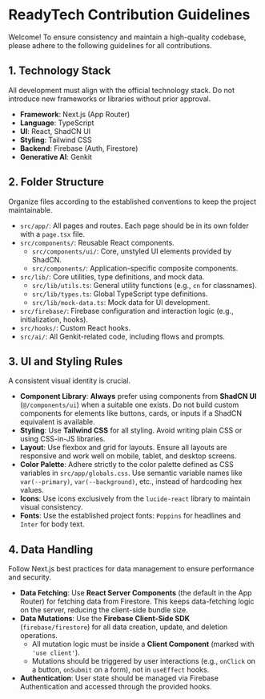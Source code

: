 # ReadyTech Contribution Guidelines

Welcome! To ensure consistency and maintain a high-quality codebase, please adhere to the following guidelines for all contributions.

## 1. Technology Stack

All development must align with the official technology stack. Do not introduce new frameworks or libraries without prior approval.

- **Framework**: Next.js (App Router)
- **Language**: TypeScript
- **UI**: React, ShadCN UI
- **Styling**: Tailwind CSS
- **Backend**: Firebase (Auth, Firestore)
- **Generative AI**: Genkit

## 2. Folder Structure

Organize files according to the established conventions to keep the project maintainable.

- `src/app/`: All pages and routes. Each page should be in its own folder with a `page.tsx` file.
- `src/components/`: Reusable React components.
    - `src/components/ui/`: Core, unstyled UI elements provided by ShadCN.
    - `src/components/`: Application-specific composite components.
- `src/lib/`: Core utilities, type definitions, and mock data.
    - `src/lib/utils.ts`: General utility functions (e.g., `cn` for classnames).
    - `src/lib/types.ts`: Global TypeScript type definitions.
    - `src/lib/mock-data.ts`: Mock data for UI development.
- `src/firebase/`: Firebase configuration and interaction logic (e.g., initialization, hooks).
- `src/hooks/`: Custom React hooks.
- `src/ai/`: All Genkit-related code, including flows and prompts.

## 3. UI and Styling Rules

A consistent visual identity is crucial.

- **Component Library**: **Always** prefer using components from **ShadCN UI** (`@/components/ui`) when a suitable one exists. Do not build custom components for elements like buttons, cards, or inputs if a ShadCN equivalent is available.
- **Styling**: Use **Tailwind CSS** for all styling. Avoid writing plain CSS or using CSS-in-JS libraries.
- **Layout**: Use flexbox and grid for layouts. Ensure all layouts are responsive and work well on mobile, tablet, and desktop screens.
- **Color Palette**: Adhere strictly to the color palette defined as CSS variables in `src/app/globals.css`. Use semantic variable names like `var(--primary)`, `var(--background)`, etc., instead of hardcoding hex values.
- **Icons**: Use icons exclusively from the `lucide-react` library to maintain visual consistency.
- **Fonts**: Use the established project fonts: `Poppins` for headlines and `Inter` for body text.

## 4. Data Handling

Follow Next.js best practices for data management to ensure performance and security.

- **Data Fetching**: Use **React Server Components** (the default in the App Router) for fetching data from Firestore. This keeps data-fetching logic on the server, reducing the client-side bundle size.
- **Data Mutations**: Use the **Firebase Client-Side SDK** (`firebase/firestore`) for all data creation, update, and deletion operations.
    - All mutation logic must be inside a **Client Component** (marked with `'use client'`).
    - Mutations should be triggered by user interactions (e.g., `onClick` on a button, `onSubmit` on a form), not in `useEffect` hooks.
- **Authentication**: User state should be managed via Firebase Authentication and accessed through the provided hooks.
